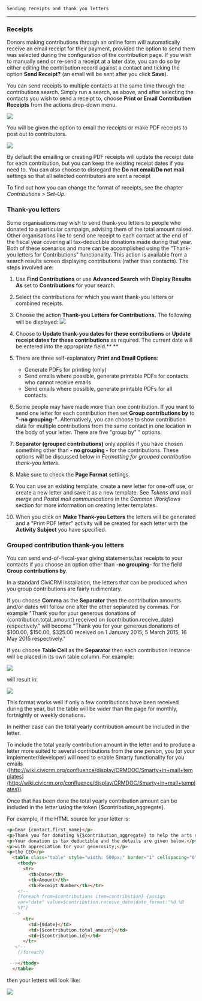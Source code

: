 	Sending receipts and thank you letters
--------------------------------------

### Receipts

Donors making contributions through an online form will automatically
receive an email receipt for their payment, provided the option to send
them was selected during the configuration of the contribution page. If
you wish to manually send or re-send a receipt at a later date, you can
do so by either editing the contribution record against a contact and
ticking the option **Send Receipt?** (an email will be sent after you
click **Save**).

You can send receipts to multiple contacts at the same time through the
contributions search. Simply run a search, as above, and after selecting
the contacts you wish to send a receipt to, choose **Print or Email
Contribution Receipts** from the actions drop-down menu.

![](../img/CiviCRM_contributions_sendreceipts.png)

You will be given the option to  email the receipts or make PDF receipts
to post out to contributors.

![](../img/Print%20contribution%20receipt%20options.PNG)

By default the emailing or creating PDF receipts will update the receipt
date for each contribution, but you can keep the existing receipt dates
if you need to. You can also choose to disregard the **Do not email/Do
not mail** settings so that all selected contributors are sent a receipt

To find out how you can change the format of receipts, see the chapter
*Contributions > Set-Up.*

### Thank-you letters

Some organisations may wish to send thank-you letters to people who
donated to a particular campaign, advising them of the total amount
raised. Other organisations like to send one receipt to each contact at
the end of the fiscal year covering all tax-deductible donations made
during that year. Both of these scenarios and more can be accomplished
using the "Thank-you letters for Contributions" functionality. This
action is available from a search results screen displaying
contributions (rather than contacts). The steps involved are:

1.  Use **Find Contributions** or use **Advanced Search** with **Display
    Results As** set to **Contributions** for your search.
2.  Select the contributions for which you want thank-you letters or
    combined receipts.
3.  Choose the action **Thank-you Letters for Contributions.** The
    following will be displayed:
    ![](../img/Thank-you%20letters%20with%20text.PNG)
4.  Choose to **Update thank-you dates for these contributions** or
    **Update receipt dates for these contributions** as required. The
    current date will be entered into the appropriate field.**
    **
5.  There are three self-explanatory **Print and Email Options**:
    -   Generate PDFs for printing (only)
    -   Send emails where possible, generate printable PDFs for contacts
        who cannot receive emails
    -   Send emails where possible, generate printable PDFs for all
        contacts.

6.  Some people may have made more than one contribution. If you want
    to send one letter for each contribution then set **Group
    contributions by** to **"-no grouping-"**. Alternatively, you can
    choose to show contribution data for multiple contributions from the
    same contact in one location in the body of your letter. There are
    five "group by" " options.
7.  **Separator (grouped contributions)** only applies if you have
    chosen something other than **- no grouping -** for the
    contributions. These options will be discussed below in *Formatting
    for grouped contribution thank-you letters*.
8.  Make sure to check the **Page Format** settings.
9.  You can use an existing template, create a new letter for one-off
    use, or create a new letter and save it as a new template. See
    *Tokens and mail merge* and *Postal mail communications* in the
    *Common Workflows* section for more information on creating
    letter templates.
10. When you click on **Make Thank-you Letters** the letters will be
    generated and a "Print PDF letter" activity will be created for each
    letter with the **Activity Subject** you have specified.

### Grouped contribution thank-you letters

You can send end-of-fiscal-year giving statements/tax receipts to your contacts if you choose an option other than **-no grouping-** for the field **Group contributions by**.

In a standard CiviCRM installation, the letters that can be produced
when you group contributions are fairly rudimentary.

If you choose **Comma** as the **Separator** then the contribution
amounts and/or dates will follow one after the other separated by
commas. For example "Thank you for your generous donations of
{contribution.total_amount} received on {contribution.receive_date}
respectively." will become "Thank you for your generous donations of
$100.00, $150.00, $325.00 received on 1 January 2015, 5 March 2015,
16 May 2015 respectively."

If you choose **Table Cell** as the **Separator** then each contribution
instance will be placed in its own table column. For example:

![](../img/Thank-you%20letters%20as%20table%20template.PNG)

will result in:

![](../img/Thank-you%20letters%20as%20table_1.PNG)

This format works well if only a few contributions have been received
during the year, but the table will be wider than the page for monthly,
fortnightly or weekly donations.

In neither case can the total yearly contribution amount be included in
the letter.

To include the total yearly contribution amount in the letter and to
produce a letter more suited to several contributions from the one
person, you (or your implementer/developer) will need to enable Smarty
functionality for you emails
([http://wiki.civicrm.org/confluence/display/CRMDOC/Smarty+in+mail+templates](http://wiki.civicrm.org/confluence/display/CRMDOC/Smarty+in+mail+templates)).

Once that has been done the total yearly contribution amount can be
included in the letter using the token {$contribution_aggregate}.

For example, if the HTML source for your letter is:

```html
<p>Dear {contact.first_name}</p>
<p>Thank you for donating ${$contribution_aggregate} to help the arts during the 2014 financial year</p>
<p>Your donation is tax deductible and the details are given below.</p>
<p>with appreciation for your generosity,</p>
<p>the CEO</p>
  <table class="table" style="width: 500px;" border="1" cellspacing="0" cellpadding="2" align="left">
    <tbody>
      <tr>
        <th>Date</th>
        <th>Amount</th>
        <th>Receipt Number</th></tr>
    <!--
    {foreach from=$contributions item=contribution} {assign
    var="date" value=$contribution.receive_date|date_format:"%d %B
    %Y"}
  -->
      <tr>
        <td>{$date}</td>
        <td>{$contribution.total_amount}</td>
        <td>{$contribution.id}</td>
      </tr>
   <!--
    {/foreach}

 --></tbody>
  </table>
```
then your letters will look like:

![](../img/Thank-you%20letters%20as%20with%20smarty%20enabled_2.PNG)
